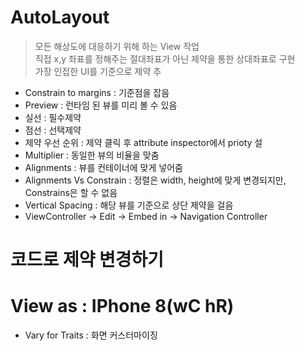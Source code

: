 # AutoLayout

> 모든 해상도에 대응하기 위해 하는 View 작업
> <br> 직접 x,y 좌표를 정해주는 절대좌표가 아닌 제약을 통한 상대좌표로 구현
> <br> 가장 인접한 UI를 기준으로 제약 추

- Constrain to margins : 기준점을 잡음
- Preview : 런타임 된 뷰를 미리 볼 수 있음
- 실선 : 필수제약
- 점선 : 선택제약 
- 제약 우선 순위 : 제약 클릭 후 attribute inspector에서 prioty 설
- Multiplier : 동일한 뷰의 비율을 맞춤
- Alignments : 뷰를 컨테이너에 맞게 넣어줌
- Alignments Vs Constrain : 정렬은 width, height에 맞게 변경되지만, Constrains은 할 수 없음
- Vertical Spacing : 해당 뷰를 기준으로 상단 제약을 걸음
- ViewController -> Edit -> Embed in -> Navigation Controller


# 코드로 제약 변경하기 
# View as : IPhone 8(wC hR)

- Vary for Traits : 화면 커스터마이징
